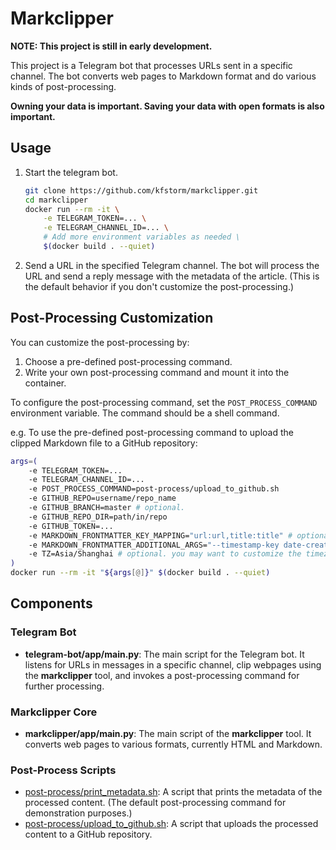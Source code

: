 # Markclipper

**NOTE: This project is still in early development.**

This project is a Telegram bot that processes URLs sent in a specific channel. The bot converts web pages to Markdown format and do various kinds of post-processing.

**Owning your data is important. Saving your data with open formats is also important.**

## Usage

1. Start the telegram bot.

    ```sh
    git clone https://github.com/kfstorm/markclipper.git
    cd markclipper
    docker run --rm -it \
        -e TELEGRAM_TOKEN=... \
        -e TELEGRAM_CHANNEL_ID=... \
        # Add more environment variables as needed \
        $(docker build . --quiet)
    ```

2. Send a URL in the specified Telegram channel. The bot will process the URL and send a reply message with the metadata of the article. (This is the default behavior if you don't customize the post-processing.)

## Post-Processing Customization

You can customize the post-processing by:

1. Choose a pre-defined post-processing command.
2. Write your own post-processing command and mount it into the container.

To configure the post-processing command, set the `POST_PROCESS_COMMAND` environment variable. The command should be a shell command.

e.g. To use the pre-defined post-processing command to upload the clipped Markdown file to a GitHub repository:

```bash
args=(
    -e TELEGRAM_TOKEN=...
    -e TELEGRAM_CHANNEL_ID=...
    -e POST_PROCESS_COMMAND=post-process/upload_to_github.sh
    -e GITHUB_REPO=username/repo_name
    -e GITHUB_BRANCH=master # optional.
    -e GITHUB_REPO_DIR=path/in/repo
    -e GITHUB_TOKEN=...
    -e MARKDOWN_FRONTMATTER_KEY_MAPPING="url:url,title:title" # optional. you may want to add frontmatter at the beginning of the Markdown file.
    -e MARKDOWN_FRONTMATTER_ADDITIONAL_ARGS="--timestamp-key date-created" # optional. you may want to add the timestamp to the frontmatter.
    -e TZ=Asia/Shanghai # optional. you may want to customize the timezone.
)
docker run --rm -it "${args[@]}" $(docker build . --quiet)
```

## Components

### Telegram Bot

- **telegram-bot/app/main.py**: The main script for the Telegram bot. It listens for URLs in messages in a specific channel, clip webpages using the **markclipper** tool, and invokes a post-processing command for further processing.

### Markclipper Core

- **markclipper/app/main.py**: The main script of the **markclipper** tool. It converts web pages to various formats, currently HTML and Markdown.

### Post-Process Scripts

- [post-process/print_metadata.sh](process/print_metadata.sh): A script that prints the metadata of the processed content. (The default post-processing command for demonstration purposes.)
- [post-process/upload_to_github.sh](post-process/upload_to_github.sh): A script that uploads the processed content to a GitHub repository.
